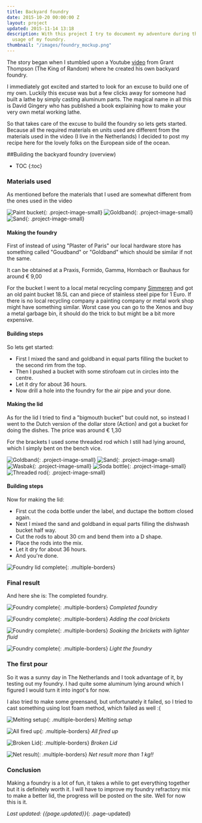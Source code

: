 ```yaml
---
title: Backyard foundry
date: 2015-10-20 00:00:00 Z
layout: project
updated: 2015-11-14 13:18
description: With this project I try to document my adventure during the build and
  usage of my foundry.
thumbnail: "/images/foundry_mockup.png"
---
```


The story began when I stumbled upon a Youtube [video](https://www.youtube.com/watch?v=hHD10DjxM1g) from Grant Thompson (The King of Random) where he created his own backyard foundry.

I immediately got excited and started to look for an excuse to build one of my own.
Luckily this excuse was but a few clicks away for someone had built a lathe by simply casting aluminum parts. The magical name in all this is David Gingery who has published a book explaining how to make your very own metal working lathe.

So that takes care of the excuse to build the foundry so lets gets started.
Because all the required materials en units used are different from the materials used in the video (I live in the Netherlands)  I decided to post my recipe here for the lovely folks on the European side of the ocean.


##Building the backyard foundry (overview)

* TOC
{:toc}

### Materials used

As mentioned before the materials that I used are somewhat different from the ones used in the video

![Paint bucket](paint_can.png){: .project-image-small}
![Goldband](goldband.png){: .project-image-small}
![Sand](building_sand.png){: .project-image-small}

#### Making the foundry

First of instead of using "Plaster of Paris" our local hardware store has something called "Goudband" or "Goldband" which should be similar if not the same.

It can be obtained at a Praxis, Formido, Gamma, Hornbach or Bauhaus for around &euro; 9,00

For the bucket I went to a local metal recycling company [Simmeren](http://www.simmeren.nl/) and got an old paint bucket 18.5L can and piece of stainless steel pipe for 1 Euro.
If there is no local recycling company a painting company or metal work shop might have something similar. Worst case you can go to the Xenos and buy a metal garbage bin, it should do the trick to but might be a bit more expensive.

#### Building steps

So lets get started:

* First I mixed the sand and goldband in equal parts filling the bucket to the second rim from the top.
* Then I pushed a bucket with some stirofoam cut in circles into the centre.
* Let it dry for about 36 hours.
* Now drill a hole into the foundry for the air pipe and your done.

#### Making the lid

As for the lid I tried to find a "bigmouth bucket" but could not, so instead I went to the Dutch version of the dollar store (Action) and got a bucket for doing the dishes. The price was around &euro; 1,30

For the brackets I used some threaded rod which I still had lying around, which I simply bent on the bench vice.

![Goldband](goldband.png){: .project-image-small}
![Sand](building_sand.png){: .project-image-small}
![Wasbak](wasbak.png){: .project-image-small}
![Soda bottle](soda_bottle.png){: .project-image-small}
![Threaded rod](threaded_rod.png){: .project-image-small}

#### Building steps

Now for making the lid:

* First cut the coda bottle under the label, and ductape the bottom closed again.
* Next I mixed the sand and goldband in equal parts filling the dishwash bucket half way.
* Cut the rods to about 30 cm and bend them into a D shape.
* Place the rods into the mix.
* Let it dry for about 36 hours.
* And you're done.

![Foundry lid complete](completed_lid.jpg){: .multiple-borders}

### Final result
And here she is: The completed foundry.

![Foundry complete](foundry_complete.jpg){: .multiple-borders}
*Completed foundry*

![Foundry complete](adding_brickets.jpg){: .multiple-borders}
*Adding the coal brickets*

![Foundry complete](soaking_the_brickets.jpg){: .multiple-borders}
*Soaking the brickets with lighter fluid*

![Foundry complete](light_the_foundry.jpg){: .multiple-borders}
*Light the foundry*

### The first pour

So it was a sunny day in The Netherlands and I took advantage of it, by testing out my foundry.
I had quite some aluminum lying around which I figured I would turn it into ingot's for now.

I also tried to make some greensand, but unfortunately it failed, so I tried to cast something using lost foam method, which failed as well :(

![Melting setup](melting_setup.jpg){: .multiple-borders}
*Melting setup*

![All fired up](all_fired_up.jpg){: .multiple-borders}
*All fired up*

![Broken Lid](broken_lid.jpg){: .multiple-borders}
*Broken Lid*

![Net result](net_result.jpg){: .multiple-borders}
*Net result more than 1 kg!!*

### Conclusion

Making a foundry is a lot of fun, it takes a while to get everything together but it is definitely worth it. I will have to improve my foundry refractory mix to make a better lid, the progress will be posted on the site. Well for now this is it.

*Last updated: {{page.updated}}*{: .page-updated}
